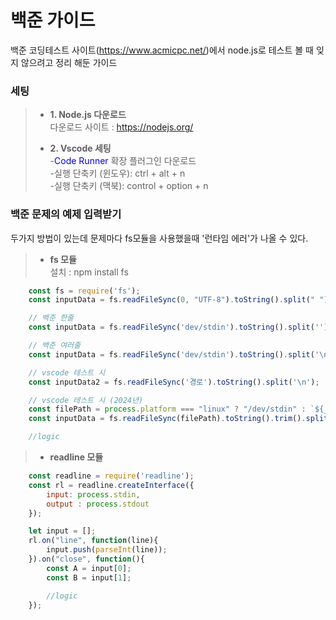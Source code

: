 # 백준 가이드
백준 코딩테스트 사이트(https://www.acmicpc.net/)에서 node.js로 테스트 볼 때 잊지 않으려고 정리 해둔 가이드

### 세팅
> * **1. Node.js 다운로드**   
> 다운로드 사이트 : https://nodejs.org/
>
> * **2. Vscode 세팅**   
> -<span style="color:blue;">Code Runner</span> 확장 플러그인 다운로드  
> -실행 단축키 (윈도우): ctrl + alt + n    
> -실행 단축키 (맥북): control + option + n 
      
### 백준 문제의 예제 입력받기
두가지 방법이 있는데 문제마다 fs모듈을 사용했을때 '런타임 에러'가 나올 수 있다.
>
> * **fs 모듈**   
> 설치 : npm install fs

```javascript
	const fs = require('fs');
	const inputData = fs.readFileSync(0, "UTF-8").toString().split(" ");   

	// 백준 한줄    
	const inputData = fs.readFileSync('dev/stdin').toString().split('');    

	// 백준 여러줄    
	const inputData = fs.readFileSync('dev/stdin').toString().split('\n');     

	// vscode 테스트 시
	const inputData2 = fs.readFileSync('경로').toString().split('\n');   

	// vscode 테스트 시 (2024년) 
	const filePath = process.platform === "linux" ? "/dev/stdin" : `${__dirname}/경로 파일`;
	const inputData = fs.readFileSync(filePath).toString().trim().split("\n");

	//logic
```

> * **readline 모듈**
```javascript
	const readline = require('readline');
	const rl = readline.createInterface({
		input: process.stdin,
		output : process.stdout
	});   

	let input = [];
	rl.on("line", function(line){
		input.push(parseInt(line));
	}).on("close", function(){
		const A = input[0];
		const B = input[1];

		//logic
	});
```
